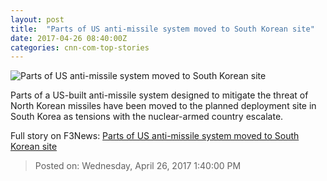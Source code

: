 ```yaml
---
layout: post
title:  "Parts of US anti-missile system moved to South Korean site"
date: 2017-04-26 08:40:00Z
categories: cnn-com-top-stories
---
```


![Parts of US anti-missile system moved to South Korean site](http://i2.cdn.cnn.com/cnnnext/dam/assets/130403152641-thaad-story-top.jpg)

Parts of a US-built anti-missile system designed to mitigate the threat of North Korean missiles have been moved to the planned deployment site in South Korea as tensions with the nuclear-armed country escalate.


Full story on F3News: [Parts of US anti-missile system moved to South Korean site](http://www.f3nws.com/n/YDcSQH)

> Posted on: Wednesday, April 26, 2017 1:40:00 PM
